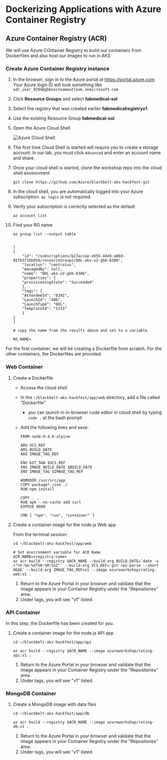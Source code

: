 # Dockerizing Applications with Azure Container Registry

## Azure Container Registry (ACR)

We will use Azure COntainer Registry to build our containers from Dockerfiles and also host our images to run in AKS

### Create Azure Container Registry instance

1. In the browser, sign in to the Azure portal at https://portal.azure.com. Your Azure login ID will look something like `odl_user_9294@gbbossteamoutlook.onmicrosoft.com`
2. Click **Resource Groups** and select **fabmedical-sol**
3. Select the registry that was created earlier **fabmedicalregistryv1**
4. Use the existing Resource Group **fabmedical-sol**
5. Open the Azure Cloud Shell

    ![Azure Cloud Shell](img/cloudshell.png "Azure Cloud Shell")

6. The first time Cloud Shell is started will require you to create a storage account. In our lab, you must click `Advanced` and enter an account name and share.

7. Once your cloud shell is started, clone the workshop repo into the cloud shell environment
    ```
    git clone https://github.com/Azure/blackbelt-aks-hackfest.git
    ```

8. In the cloud shell, you are automatically logged into your Azure subscription. ```az login``` is not required.
    
9. Verify your subscription is correctly selected as the default
    ```
    az account list
    ```

10. Find your RG name

    ```
    az group list --output table
    ```
    
    ```

    [
    {
        "id": "/subscriptions/b23accae-e655-44e6-a08d-85fb5f1bb854/resourceGroups/ODL-aks-v2-gbb-8386",
        "location": "centralus",
        "managedBy": null,
        "name": "ODL-aks-v2-gbb-8386",
        "properties": {
        "provisioningState": "Succeeded"
        },
        "tags": {
        "AttendeeId": "8391",
        "LaunchId": "486",
        "LaunchType": "ODL",
        "TemplateId": "1153"
        }
    }
    ]

    # copy the name from the results above and set to a variable 
    
    RG_NAME=

For the first container, we will be creating a Dockerfile from scratch. For the other containers, the Dockerfiles are provided.

### Web Container

1. Create a Dockerfile

    * Access the cloud shell
    * In the `~/blackbelt-aks-hackfest/app/web` directory, add a file called "Dockerfile"
        * you can launch in in-browser code editor in cloud shell by typing `code .` at the bash prompt

    * Add the following lines and save:

        ```
        FROM node:9.4.0-alpine

        ARG VCS_REF
        ARG BUILD_DATE
        ARG IMAGE_TAG_REF

        ENV GIT_SHA $VCS_REF
        ENV IMAGE_BUILD_DATE $BUILD_DATE
        ENV IMAGE_TAG $IMAGE_TAG_REF

        WORKDIR /usr/src/app
        COPY package*.json ./
        RUN npm install

        COPY . .
        RUN apk --no-cache add curl
        EXPOSE 8080

        CMD [ "npm", "run", "container" ]
        ```

2. Create a container image for the node.js Web app

    From the terminal session: 

    ```
    cd ~/blackbelt-aks-hackfest/app/web
    
    # Set environment variable for ACR Name
    ACR_NAME=<registry-name>
    az acr build --registry $ACR_NAME --build-arg BUILD_DATE=`date -u +"%Y-%m-%dT%H:%M:%SZ"` --build-arg VCS_REF=`git rev-parse --short HEAD` --build-arg IMAGE_TAG_REF=v1 --image azureworkshop/rating-web:v1 .
    
    ```
    1. Return to the Azure Portal in your browser and validate that the image appears in your Container Registry under the "Repositories" area.
    2. Under tags, you will see "v1" listed.

### API Container

In this step, the Dockerfile has been created for you. 

1. Create a container image for the node.js API app

    ```
    cd ~/blackbelt-aks-hackfest/app/api

   az acr build --registry $ACR_NAME --image azureworkshop/rating-api:v1 .
    
    ```
    1. Return to the Azure Portal in your browser and validate that the image appears in your Container Registry under the "Repositories" area.
    2. Under tags, you will see "v1" listed.


### MongoDB Container

1. Create a MongoDB image with data files

    ```
    cd ~/blackbelt-aks-hackfest/app/db

    az acr build --registry $ACR_NAME --image azureworkshop/rating-db:v1 .
    
    ```
    1. Return to the Azure Portal in your browser and validate that the image appears in your Container Registry under the "Repositories" area.
    2. Under tags, you will see "v1" listed.



